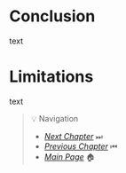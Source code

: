 # Conclusion

text

# Limitations

text

> 💡 Navigation
> - [*Next Chapter*](Sources.md) ⏭
> - [*Previous Chapter*](Specola.md) ⏮
> - [*Main Page*](index.md) 🏠
